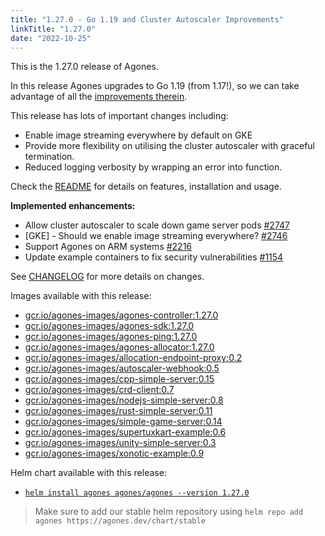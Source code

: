 ```yaml
---
title: "1.27.0 - Go 1.19 and Cluster Autoscaler Improvements"
linkTitle: "1.27.0"
date: "2022-10-25"
---
```


This is the 1.27.0 release of Agones.

In this release Agones upgrades to Go 1.19 (from 1.17!), so we can take advantage of all the [improvements therein](https://tip.golang.org/doc/go1.19).

This release has lots of important changes including:
- Enable image streaming everywhere by default on GKE
- Provide more flexibility on utilising the cluster autoscaler with graceful termination.
- Reduced logging verbosity by wrapping an error into function.

Check the <a href="https://github.com/googleforgames/agones/tree/release-1.27.0">README</a> for details on features, installation and usage.

**Implemented enhancements:**

- Allow cluster autoscaler to scale down game server pods [\#2747](https://github.com/googleforgames/agones/issues/2747)
- \[GKE\] - Should we enable image streaming everywhere? [\#2746](https://github.com/googleforgames/agones/issues/2746)
- Support Agones on ARM systems [\#2216](https://github.com/googleforgames/agones/issues/2216)
- Update example containers to fix security vulnerabilities [\#1154](https://github.com/googleforgames/agones/issues/1154)


See <a href="https://github.com/googleforgames/agones/blob/release-1.27.0/CHANGELOG.md">CHANGELOG</a> for more details on changes.

Images available with this release:

- [gcr.io/agones-images/agones-controller:1.27.0](https://gcr.io/agones-images/agones-controller:1.27.0)
- [gcr.io/agones-images/agones-sdk:1.27.0](https://gcr.io/agones-images/agones-sdk:1.27.0)
- [gcr.io/agones-images/agones-ping:1.27.0](https://gcr.io/agones-images/agones-ping:1.27.0)
- [gcr.io/agones-images/agones-allocator:1.27.0](https://gcr.io/agones-images/agones-allocator:1.27.0)
- [gcr.io/agones-images/allocation-endpoint-proxy:0.2](https://gcr.io/agones-images/allocation-endpoint-proxy:0.2)
- [gcr.io/agones-images/autoscaler-webhook:0.5](https://gcr.io/agones-images/autoscaler-webhook:0.5)
- [gcr.io/agones-images/cpp-simple-server:0.15](https://gcr.io/agones-images/cpp-simple-server:0.15)
- [gcr.io/agones-images/crd-client:0.7](https://gcr.io/agones-images/crd-client:0.7)
- [gcr.io/agones-images/nodejs-simple-server:0.8](https://gcr.io/agones-images/nodejs-simple-server:0.8)
- [gcr.io/agones-images/rust-simple-server:0.11](https://gcr.io/agones-images/rust-simple-server:0.11)
- [gcr.io/agones-images/simple-game-server:0.14](https://gcr.io/agones-images/simple-game-server:0.14)
- [gcr.io/agones-images/supertuxkart-example:0.6](https://gcr.io/agones-images/supertuxkart-example:0.6)
- [gcr.io/agones-images/unity-simple-server:0.3](https://gcr.io/agones-images/unity-simple-server:0.3)
- [gcr.io/agones-images/xonotic-example:0.9](https://gcr.io/agones-images/xonotic-example:0.9)

Helm chart available with this release:

- <a href="https://agones.dev/chart/stable/agones-1.27.0.tgz">
  <code>helm install agones agones/agones --version 1.27.0</code></a>

> Make sure to add our stable helm repository using `helm repo add agones https://agones.dev/chart/stable`


